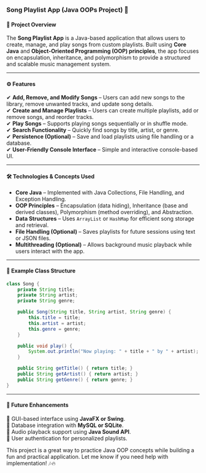 ### **Song Playlist App (Java OOPs Project) 🎵**  

#### **📌 Project Overview**  
The **Song Playlist App** is a Java-based application that allows users to create, manage, and play songs from custom playlists. Built using **Core Java** and **Object-Oriented Programming (OOP) principles**, the app focuses on encapsulation, inheritance, and polymorphism to provide a structured and scalable music management system.

---

#### **⚙️ Features**  
✔ **Add, Remove, and Modify Songs** – Users can add new songs to the library, remove unwanted tracks, and update song details.  
✔ **Create and Manage Playlists** – Users can create multiple playlists, add or remove songs, and reorder tracks.  
✔ **Play Songs** – Supports playing songs sequentially or in shuffle mode.  
✔ **Search Functionality** – Quickly find songs by title, artist, or genre.  
✔ **Persistence (Optional)** – Save and load playlists using file handling or a database.  
✔ **User-Friendly Console Interface** – Simple and interactive console-based UI.

---

#### **🛠️ Technologies & Concepts Used**  
- **Core Java** – Implemented with Java Collections, File Handling, and Exception Handling.  
- **OOP Principles** – Encapsulation (data hiding), Inheritance (base and derived classes), Polymorphism (method overriding), and Abstraction.  
- **Data Structures** – Uses `ArrayList` or `HashMap` for efficient song storage and retrieval.  
- **File Handling (Optional)** – Saves playlists for future sessions using text or JSON files.  
- **Multithreading (Optional)** – Allows background music playback while users interact with the app.

---

#### **📌 Example Class Structure**
```java
class Song {
    private String title;
    private String artist;
    private String genre;

    public Song(String title, String artist, String genre) {
        this.title = title;
        this.artist = artist;
        this.genre = genre;
    }

    public void play() {
        System.out.println("Now playing: " + title + " by " + artist);
    }

    public String getTitle() { return title; }
    public String getArtist() { return artist; }
    public String getGenre() { return genre; }
}
```

---

#### **🚀 Future Enhancements**  
🔹 GUI-based interface using **JavaFX or Swing**.  
🔹 Database integration with **MySQL or SQLite**.  
🔹 Audio playback support using **Java Sound API**.  
🔹 User authentication for personalized playlists.  

This project is a great way to practice Java OOP concepts while building a fun and practical application. Let me know if you need help with implementation! 🎶🔥
